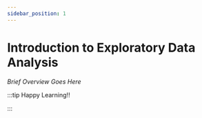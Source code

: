 ```yaml
---
sidebar_position: 1
---
```


# Introduction to Exploratory Data Analysis

_Brief Overview Goes Here_

:::tip Happy Learning!!

<QuestButton text="Go To Quest" link="https://app.stackup.dev/quest_page/introduction-to-exploratory-data-analysis" />

:::
